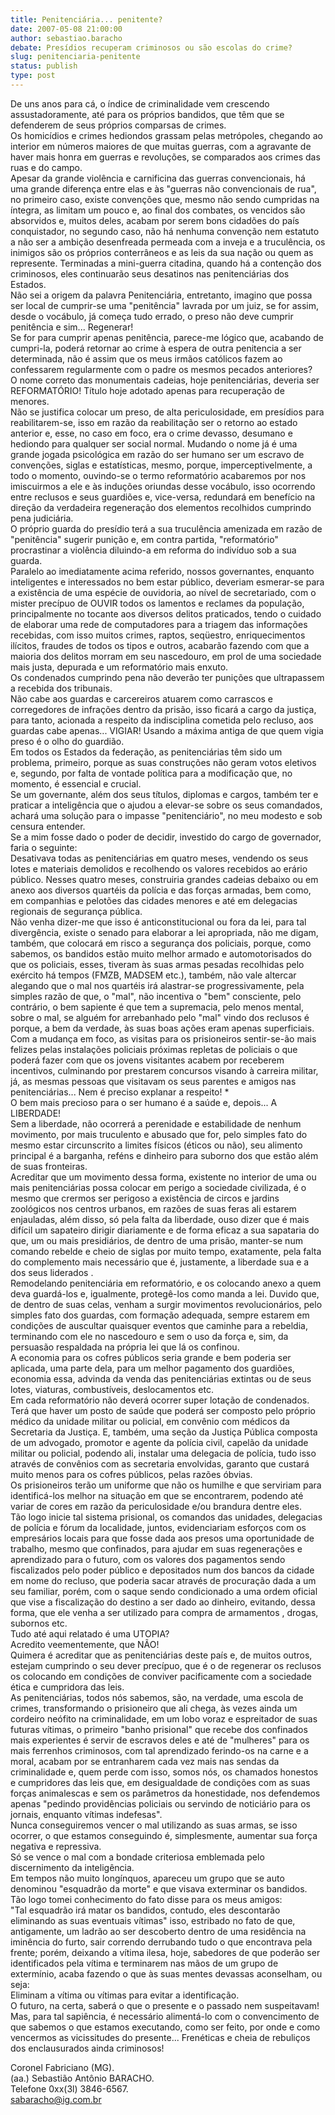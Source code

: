 ```yaml
---
title: Penitenciária... penitente?
date: 2007-05-08 21:00:00
author: sebastiao.baracho
debate: Presídios recuperam criminosos ou são escolas do crime?
slug: penitenciaria-penitente
status: publish 
type: post
---
```


De uns anos para cá, o índice de criminalidade vem crescendo assustadoramente, até para os próprios bandidos, que têm que se defenderem de seus próprios comparsas de crimes.   
Os homicídios e crimes hediondos grassam pelas metrópoles, chegando ao interior em números maiores de que muitas guerras, com a agravante de haver mais honra em guerras e revoluções, se comparados aos crimes das ruas e do campo.   
Apesar da grande violência e carnificina das guerras convencionais, há uma grande diferença entre elas e às "guerras não convencionais de rua", no primeiro caso, existe convenções que, mesmo não sendo cumpridas na íntegra, as limitam um pouco e, ao final dos combates, os vencidos são absorvidos e, muitos deles, acabam por serem bons cidadões do país conquistador, no segundo caso, não há nenhuma convenção nem estatuto a não ser a ambição desenfreada permeada com a inveja e a truculência, os inimigos são os próprios conterrâneos e as leis da sua nação ou quem as represente. Terminadas a mini-guerra citadina, quando há a contenção dos criminosos, eles continuarão seus desatinos nas penitenciárias dos Estados.  
Não sei a origem da palavra Penitenciária, entretanto, imagino que possa ser local de cumprir-se uma "penitência" lavrada por um juiz, se for assim, desde o vocábulo, já começa tudo errado, o preso não deve cumprir penitência e sim... Regenerar!  
Se for para cumprir apenas penitência, parece-me lógico que, acabando de cumpri-la, poderá retornar ao crime à espera de outra penitencia a ser determinada, não é assim que os meus irmãos católicos fazem ao confessarem regularmente com o padre os mesmos pecados anteriores?  
O nome correto das monumentais cadeias, hoje penitenciárias, deveria ser REFORMATÓRIO! Título hoje adotado apenas para recuperação de menores.   
Não se justifica colocar um preso, de alta periculosidade, em presídios para reabilitarem-se, isso em razão da reabilitação ser o retorno ao estado anterior e, esse, no caso em foco, era o crime devasso, desumano e hediondo para qualquer ser social normal. Mudando o nome já é uma grande jogada psicológica em razão do ser humano ser um escravo de convenções, siglas e estatísticas, mesmo, porque, imperceptivelmente, a todo o momento, ouvindo-se o termo reformatório acabaremos por nos imiscuirmos a ele e às induções oriundas desse vocábulo, isso ocorrendo entre reclusos e seus guardiões e, vice-versa, redundará em benefício na direção da verdadeira regeneração dos elementos recolhidos cumprindo pena judiciária.  
O próprio guarda do presídio terá a sua truculência amenizada em razão de "penitência" sugerir punição e, em contra partida, "reformatório" procrastinar a violência diluindo-a em reforma do indivíduo sob a sua guarda.  
Paralelo ao imediatamente acima referido, nossos governantes, enquanto inteligentes e interessados no bem estar público, deveriam esmerar-se para a existência de uma espécie de ouvidoria, ao nível de secretariado, com o mister precípuo de OUVIR todos os lamentos e reclames da população, principalmente no tocante aos diversos delitos praticados, tendo o cuidado de elaborar uma rede de computadores para a triagem das informações recebidas, com isso muitos crimes, raptos, seqüestro, enriquecimentos ilícitos, fraudes de todos os tipos e outros, acabarão fazendo com que a maioria dos delitos morram em seu nascedouro, em prol de uma sociedade mais justa, depurada e um reformatório mais enxuto.  
Os condenados cumprindo pena não deverão ter punições que ultrapassem a recebida dos tribunais.  
Não cabe aos guardas e carcereiros atuarem como carrascos e corregedores de infrações dentro da prisão, isso ficará a cargo da justiça, para tanto, acionada a respeito da indisciplina cometida pelo recluso, aos guardas cabe apenas... VIGIAR! Usando a máxima antiga de que quem vigia preso é o olho do guardião.  
Em todos os Estados da federação, as penitenciárias têm sido um problema, primeiro, porque as suas construções não geram votos eletivos e, segundo, por falta de vontade política para a modificação que, no momento, é essencial e crucial.  
Se um governante, além dos seus títulos, diplomas e cargos, também ter e praticar a inteligência que o ajudou a elevar-se sobre os seus comandados, achará uma solução para o impasse "penitenciário", no meu modesto e sob censura entender.   
Se a mim fosse dado o poder de decidir, investido do cargo de governador, faria o seguinte:  
Desativava todas as penitenciárias em quatro meses, vendendo os seus lotes e materiais demolidos e recolhendo os valores recebidos ao erário público. Nesses quatro meses, construiria grandes cadeias debaixo ou em anexo aos diversos quartéis da polícia e das forças armadas, bem como, em companhias e pelotões das cidades menores e até em delegacias regionais de segurança pública.  
Não venha dizer-me que isso é anticonstitucional ou fora da lei, para tal divergência, existe o senado para elaborar a lei apropriada, não me digam, também, que colocará em risco a segurança dos policiais, porque, como sabemos, os bandidos estão muito melhor armado e automotorisados do que os policiais, esses, tiveram às suas armas pesadas recolhidas pelo exército há tempos (FMZB, MADSEM etc.), também, não vale altercar alegando que o mal nos quartéis irá alastrar-se progressivamente, pela simples razão de que, o "mal", não incentiva o "bem" consciente, pelo contrário, o bem sapiente é que tem a supremacia, pelo menos mental, sobre o mal, se alguém for arrebanhado pelo "mal" vindo dos reclusos é porque, a bem da verdade, às suas boas ações eram apenas superficiais.  
Com a mudança em foco, as visitas para os prisioneiros sentir-se-ão mais felizes pelas instalações policiais próximas repletas de policiais o que poderá fazer com que os jovens visitantes acabem por receberem incentivos, culminando por prestarem concursos visando à carreira militar, já, as mesmas pessoas que visitavam os seus parentes e amigos nas penitenciárias... Nem é preciso explanar a respeito! \*  
O bem mais precioso para o ser humano é a saúde e, depois... A LIBERDADE!  
Sem a liberdade, não ocorrerá a perenidade e estabilidade de nenhum movimento, por mais truculento e abusado que for, pelo simples fato do mesmo estar circunscrito a limites físicos (éticos ou não), seu alimento principal é a barganha, reféns e dinheiro para suborno dos que estão além de suas fronteiras.  
Acreditar que um movimento dessa forma, existente no interior de uma ou mais penitenciárias possa colocar em perigo a sociedade civilizada, é o mesmo que crermos ser perigoso a existência de circos e jardins zoológicos nos centros urbanos, em razões de suas feras ali estarem enjauladas, além disso, só pela falta da liberdade, ouso dizer que é mais difícil um sapateiro dirigir diariamente e de forma eficaz a sua sapataria do que, um ou mais presidiários, de dentro de uma prisão, manter-se num comando rebelde e cheio de siglas por muito tempo, exatamente, pela falta do complemento mais necessário que é, justamente, a liberdade sua e a dos seus liderados .   
Remodelando penitenciária em reformatório, e os colocando anexo a quem deva guardá-los e, igualmente, protegê-los como manda a lei. Duvido que, de dentro de suas celas, venham a surgir movimentos revolucionários, pelo simples fato dos guardas, com formação adequada, sempre estarem em condições de auscultar quaisquer eventos que caminhe para a rebeldia, terminando com ele no nascedouro e sem o uso da força e, sim, da persuasão respaldada na própria lei que lá os confinou.  
A economia para os cofres públicos seria grande e bem poderia ser aplicada, uma parte dela, para um melhor pagamento dos guardiões, economia essa, advinda da venda das penitenciárias extintas ou de seus lotes, viaturas, combustíveis, deslocamentos etc.  
Em cada reformatório não deverá ocorrer super lotação de condenados.  
Terá que haver um posto de saúde que poderá ser composto pelo próprio médico da unidade militar ou policial, em convênio com médicos da Secretaria da Justiça. E, também, uma seção da Justiça Pública composta de um advogado, promotor e agente da polícia civil, capelão da unidade militar ou policial, podendo ali, instalar uma delegacia de polícia, tudo isso através de convênios com as secretaria envolvidas, garanto que custará muito menos para os cofres públicos, pelas razões óbvias.  
Os prisioneiros terão um uniforme que não os humilhe e que serviriam para identificá-los melhor na situação em que se encontrarem, podendo até variar de cores em razão da periculosidade e/ou brandura dentre eles.  
Tão logo inicie tal sistema prisional, os comandos das unidades, delegacias de polícia e fórum da localidade, juntos, evidenciariam esforços com os empresários locais para que fosse dada aos presos uma oportunidade de trabalho, mesmo que confinados, para ajudar em suas regenerações e aprendizado para o futuro, com os valores dos pagamentos sendo fiscalizados pelo poder público e depositados num dos bancos da cidade em nome do recluso, que poderia sacar através de procuração dada a um seu familiar, porém, com o saque sendo condicionado a uma ordem oficial que vise a fiscalização do destino a ser dado ao dinheiro, evitando, dessa forma, que ele venha a ser utilizado para compra de armamentos , drogas, subornos etc.  
Tudo até aqui relatado é uma UTOPIA?  
Acredito veementemente, que NÃO!  
Quimera é acreditar que as penitenciárias deste país e, de muitos outros, estejam cumprindo o seu dever precípuo, que é o de regenerar os reclusos os colocando em condições de conviver pacificamente com a sociedade ética e cumpridora das leis.  
As penitenciárias, todos nós sabemos, são, na verdade, uma escola de crimes, transformando o prisioneiro que ali chega, às vezes ainda um cordeiro neófito na criminalidade, em um lobo voraz e espreitador de suas futuras vítimas, o primeiro "banho prisional" que recebe dos confinados mais experientes é servir de escravos deles e até de "mulheres" para os mais ferrenhos criminosos, com tal aprendizado ferindo-os na carne e a moral, acabam por se entranharem cada vez mais nas sendas da criminalidade e, quem perde com isso, somos nós, os chamados honestos e cumpridores das leis que, em desigualdade de condições com as suas forças animalescas e sem os parâmetros da honestidade, nos defendemos apenas "pedindo providências policiais ou servindo de noticiário para os jornais, enquanto vítimas indefesas".  
Nunca conseguiremos vencer o mal utilizando as suas armas, se isso ocorrer, o que estamos conseguindo é, simplesmente, aumentar sua força negativa e repressiva.  
Só se vence o mal com a bondade criteriosa emblemada pelo discernimento da inteligência.  
Em tempos não muito longínquos, apareceu um grupo que se auto denominou "esquadrão da morte" e que visava exterminar os bandidos.   
Tão logo tomei conhecimento do fato disse para os meus amigos:   
"Tal esquadrão irá matar os bandidos, contudo, eles descontarão eliminando as suas eventuais vítimas" isso, estribado no fato de que, antigamente, um ladrão ao ser descoberto dentro de uma residência na iminência do furto, sair correndo derrubando tudo o que encontrava pela frente; porém, deixando a vítima ilesa, hoje, sabedores de que poderão ser identificados pela vítima e terminarem nas mãos de um grupo de extermínio, acaba fazendo o que às suas mentes devassas aconselham, ou seja:   
Eliminam a vítima ou vítimas para evitar a identificação.   
O futuro, na certa, saberá o que o presente e o passado nem suspeitavam! Mas, para tal sapiência, é necessário alimentá-lo com o convencimento de que sabemos o que estamos executando, como ser feito, por onde e como vencermos as vicissitudes do presente... Frenéticas e cheia de rebuliços dos enclausurados ainda criminosos!   
  
Coronel Fabriciano (MG).  
(aa.) Sebastião Antônio BARACHO.  
Telefone 0xx(3l) 3846-6567.  
sabaracho@ig.com.br
